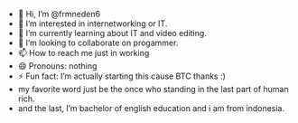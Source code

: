 - 👋 Hi, I’m @frmneden6
- 👀 I’m interested in internetworking or IT.
- 🌱 I’m currently learning about IT and video editing.
- 💞️ I’m looking to collaborate on progammer.
- 📫 How to reach me just in working
- 😄 Pronouns: nothing
- ⚡ Fun fact: I’m actually starting this cause BTC thanks :)
- my favorite word just be the once who standing in the last part of human rich.
- and the last, I’m bachelor of english education and i am from indonesia.
<!---
frmneden6/frmneden6 is a ✨ special ✨ repository because its `README.md` (this file) appears on your GitHub profile.
You can click the Preview link to take a look at your changes.
--->
